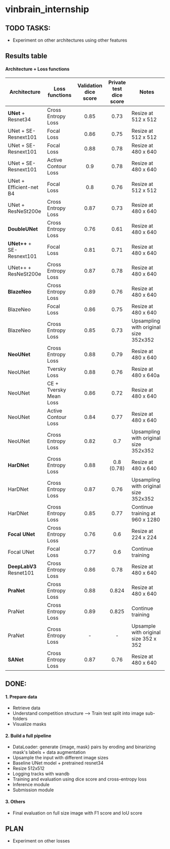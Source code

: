 # vinbrain_internship

## TODO TASKS:
- Experiment on other architectures using other features

## Results table
#### Architecture + Loss functions
Architecture | Loss functions | Validation dice score | Private test dice score | Notes
--- | --- | :---: | :---: | --- |
**UNet** + Resnet34 | Cross Entropy Loss | 0.85 | 0.73 | Resize at 512 x 512
UNet + SE-Resnext101 | Focal Loss | 0.86 | 0.75 | Resize at 512 x 512
UNet + SE-Resnext101 | Focal Loss | 0.88 | 0.78 | Resize at 480 x 640
UNet + SE-Resnext101 | Active Contour Loss | 0.9 | 0.78 | Resize at 480 x 640
UNet + Efficient-net B4 | Focal Loss | 0.8 | 0.76 | Resize at 512 x 512
UNet + ResNeSt200e | Cross Entropy Loss | 0.87 | 0.73 | Resize at 480 x 640
**DoubleUNet** | Cross Entropy Loss| 0.76 | 0.61 | Resize at 480 x 640
**UNet++** + SE-Resnext101 | Focal Loss | 0.81 | 0.71 | Resize at 480 x 640
UNet++ + ResNeSt200e | Cross Entropy Loss | 0.87 | 0.78 | Resize at 480 x 640
**BlazeNeo** | Cross Entropy Loss | 0.89 | 0.76 | Resize at 480 x 640
BlazeNeo | Focal Loss | 0.86 | 0.75 | Resize at 480 x 640
BlazeNeo | Cross Entropy Loss | 0.85 | 0.73 | Upsampling with original size 352x352
**NeoUNet** | Cross Entropy Loss | 0.88 | 0.79 | Resize at 480 x 640
NeoUNet | Tversky Loss | 0.88 | 0.76 | Resize at 480 x 640a
NeoUNet | CE + Tversky Mean Loss| 0.86 | 0.72 | Resize at 480 x 640
NeoUNet | Active Contour Loss | 0.84 | 0.77 | Resize at 480 x 640
NeoUNet | Cross Entropy Loss | 0.82 | 0.7 | Upsampling with original size 352x352
**HarDNet** | Cross Entropy Loss | 0.88 | 0.8 (0.78) | Resize at 480 x 640
HarDNet | Cross Entropy Loss | 0.87 | 0.76 | Upsampling with original size 352x352
HarDNet | Cross Entropy Loss | 0.85 | 0.77 | Continue training at 960 x 1280
**Focal UNet** | Cross Entropy Loss | 0.76 | 0.6 | Resize at 224 x 224
Focal UNet | Focal Loss | 0.77 | 0.6 | Continue training
**DeepLabV3** Resnet101 | Cross Entropy Loss | 0.86 | 0.78 | Resize at 480 x 640
**PraNet** | Cross Entropy Loss | 0.88 | 0.824 | Resize at 480 x 640
PraNet | Cross Entropy Loss | 0.89 | 0.825 | Continue training
PraNet | Cross Entropy Loss | - | - | Upsample with original size 352 x 352
**SANet** | Cross Entropy Loss | 0.87 | 0.76 | Resize at 480 x 640


## DONE:
#### 1. Prepare data
- Retrieve data 
- Understand competition structure —> Train test split into image sub-folders
- Visualize masks

#### 2. Build a full pipeline 
- DataLoader: generate {image, mask} pairs by eroding and binarizing mask's labels + data augmentation
- Upsample the input with different image sizes
- Baseline UNet model + pretrained resnet34
- Resize 512x512
- Logging tracks with wandb
- Training and evaluation using dice score and cross-entropy loss
- Inference module
- Submission module

#### 3. Others
- Final evaluation on full size image with F1 score and IoU score


## PLAN
- Experiment on other losses
